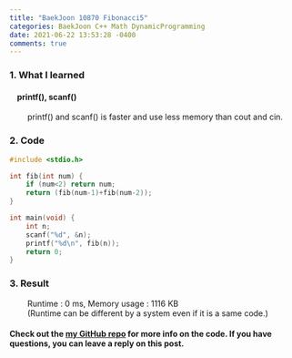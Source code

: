 ```yaml
---
title: "BaekJoon 10870 Fibonacci5"
categories: BaekJoon C++ Math DynamicProgramming
date: 2021-06-22 13:53:28 -0400
comments: true
---
```


### 1. What I learned
#### &nbsp;&nbsp;&nbsp;&nbsp;printf(), scanf()
&nbsp;&nbsp;&nbsp;&nbsp;&nbsp;&nbsp;&nbsp;&nbsp;printf() and scanf() is faster and use less memory than cout and cin.   

### 2. Code
```cpp
#include <stdio.h>

int fib(int num) {
    if (num<2) return num;
    return (fib(num-1)+fib(num-2));
}

int main(void) {
    int n;
    scanf("%d", &n);
    printf("%d\n", fib(n));
    return 0;
}
```

### 3. Result
&nbsp;&nbsp;&nbsp;&nbsp;&nbsp;&nbsp;&nbsp;&nbsp;Runtime : 0 ms, Memory usage : 1116 KB  
&nbsp;&nbsp;&nbsp;&nbsp;&nbsp;&nbsp;&nbsp;&nbsp;(Runtime can be different by a system even if it is a same code.)

#### Check out the [my GitHub repo][hyuk-gh] for more info on the code. If you have questions, you can leave a reply on this post.
[hyuk-gh]: https://github.com/dlgur1994/StudyAlgorithms
